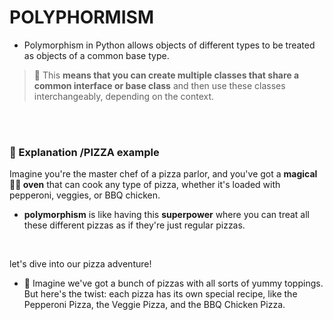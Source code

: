 # POLYPHORMISM

- Polymorphism in Python allows objects of different types to be treated as objects of a common base type.

> 🍊 This **means that you can create multiple classes that share a common interface or base class** and then use these classes interchangeably, depending on the context.

<br>
<br>

### 🎠 Explanation /PIZZA example

Imagine you're the master chef of a pizza parlor, and you've got a **magical 🤹‍♂️ oven** that can cook any type of pizza, whether it's loaded with pepperoni, veggies, or BBQ chicken.

- **polymorphism** is like having this **superpower** where you can treat all these different pizzas as if they're just regular pizzas.

<br>

let's dive into our pizza adventure!

- 🍕 Imagine we've got a bunch of pizzas with all sorts of yummy toppings. But here's the twist: each pizza has its own special recipe, like the Pepperoni Pizza, the Veggie Pizza, and the BBQ Chicken Pizza.
